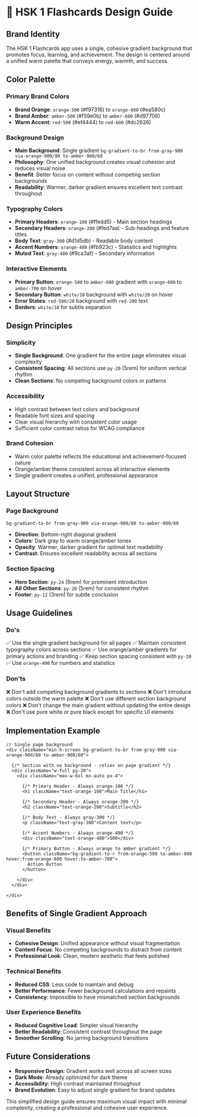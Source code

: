 # 🎨 HSK 1 Flashcards Design Guide

## **Brand Identity**
The HSK 1 Flashcards app uses a single, cohesive gradient background that promotes focus, learning, and achievement. The design is centered around a unified warm palette that conveys energy, warmth, and success.

## **Color Palette**

### **Primary Brand Colors**
- **Brand Orange**: `orange-500` (#f97316) to `orange-600` (#ea580c)
- **Brand Amber**: `amber-500` (#f59e0b) to `amber-600` (#d97706)
- **Warm Accent**: `red-500` (#ef4444) to `red-600` (#dc2626)

### **Background Design**
- **Main Background**: Single gradient `bg-gradient-to-br from-gray-900 via-orange-900/80 to-amber-900/60`
- **Philosophy**: One unified background creates visual cohesion and reduces visual noise
- **Benefit**: Better focus on content without competing section backgrounds
- **Readability**: Warmer, darker gradient ensures excellent text contrast throughout

### **Typography Colors**
- **Primary Headers**: `orange-100` (#ffedd5) - Main section headings
- **Secondary Headers**: `orange-200` (#fed7aa) - Sub-headings and feature titles
- **Body Text**: `gray-300` (#d1d5db) - Readable body content
- **Accent Numbers**: `orange-400` (#fb923c) - Statistics and highlights
- **Muted Text**: `gray-400` (#9ca3af) - Secondary information

### **Interactive Elements**
- **Primary Button**: `orange-500` to `amber-600` gradient with `orange-600` to `amber-700` on hover
- **Secondary Button**: `white/10` background with `white/20` on hover
- **Error States**: `red-500/20` background with `red-200` text
- **Borders**: `white/10` for subtle separation

## **Design Principles**

### **Simplicity**
- **Single Background**: One gradient for the entire page eliminates visual complexity
- **Consistent Spacing**: All sections use `py-20` (5rem) for uniform vertical rhythm
- **Clean Sections**: No competing background colors or patterns

### **Accessibility**
- High contrast between text colors and background
- Readable font sizes and spacing
- Clear visual hierarchy with consistent color usage
- Sufficient color contrast ratios for WCAG compliance

### **Brand Cohesion**
- Warm color palette reflects the educational and achievement-focused nature
- Orange/amber theme consistent across all interactive elements
- Single gradient creates a unified, professional appearance

## **Layout Structure**

### **Page Background**
```css
bg-gradient-to-br from-gray-900 via-orange-900/80 to-amber-900/60
```
- **Direction**: Bottom-right diagonal gradient
- **Colors**: Dark gray to warm orange/amber tones
- **Opacity**: Warmer, darker gradient for optimal text readability
- **Contrast**: Ensures excellent readability across all sections

### **Section Spacing**
- **Hero Section**: `py-24` (6rem) for prominent introduction
- **All Other Sections**: `py-20` (5rem) for consistent rhythm
- **Footer**: `py-12` (3rem) for subtle conclusion

## **Usage Guidelines**

### **Do's**
✅ Use the single gradient background for all pages
✅ Maintain consistent typography colors across sections
✅ Use orange/amber gradients for primary actions and branding
✅ Keep section spacing consistent with `py-20`
✅ Use `orange-400` for numbers and statistics

### **Don'ts**
❌ Don't add competing background gradients to sections
❌ Don't introduce colors outside the warm palette
❌ Don't use different section background colors
❌ Don't change the main gradient without updating the entire design
❌ Don't use pure white or pure black except for specific UI elements

## **Implementation Example**

```tsx
// Single page background
<div className="min-h-screen bg-gradient-to-br from-gray-900 via-orange-900/80 to-amber-900/60">
  
  {/* Section with no background - relies on page gradient */}
  <div className="w-full py-20">
    <div className="max-w-6xl mx-auto px-4">
      
      {/* Primary Header - Always orange-100 */}
      <h1 className="text-orange-100">Main Title</h1>
      
      {/* Secondary Header - Always orange-200 */}
      <h2 className="text-orange-200">Subtitle</h2>
      
      {/* Body Text - Always gray-300 */}
      <p className="text-gray-300">Content text</p>
      
      {/* Accent Numbers - Always orange-400 */}
      <div className="text-orange-400">500</div>
      
      {/* Primary Button - Always orange to amber gradient */}
      <button className="bg-gradient-to-r from-orange-500 to-amber-600 hover:from-orange-600 hover:to-amber-700">
        Action Button
      </button>
      
    </div>
  </div>
  
</div>
```

## **Benefits of Single Gradient Approach**

### **Visual Benefits**
- **Cohesive Design**: Unified appearance without visual fragmentation
- **Content Focus**: No competing backgrounds to distract from content
- **Professional Look**: Clean, modern aesthetic that feels polished

### **Technical Benefits**
- **Reduced CSS**: Less code to maintain and debug
- **Better Performance**: Fewer background calculations and repaints
- **Consistency**: Impossible to have mismatched section backgrounds

### **User Experience Benefits**
- **Reduced Cognitive Load**: Simpler visual hierarchy
- **Better Readability**: Consistent contrast throughout the page
- **Smoother Scrolling**: No jarring background transitions

## **Future Considerations**

- **Responsive Design**: Gradient works well across all screen sizes
- **Dark Mode**: Already optimized for dark theme
- **Accessibility**: High contrast maintained throughout
- **Brand Evolution**: Easy to adjust single gradient for brand updates

This simplified design guide ensures maximum visual impact with minimal complexity, creating a professional and cohesive user experience.
